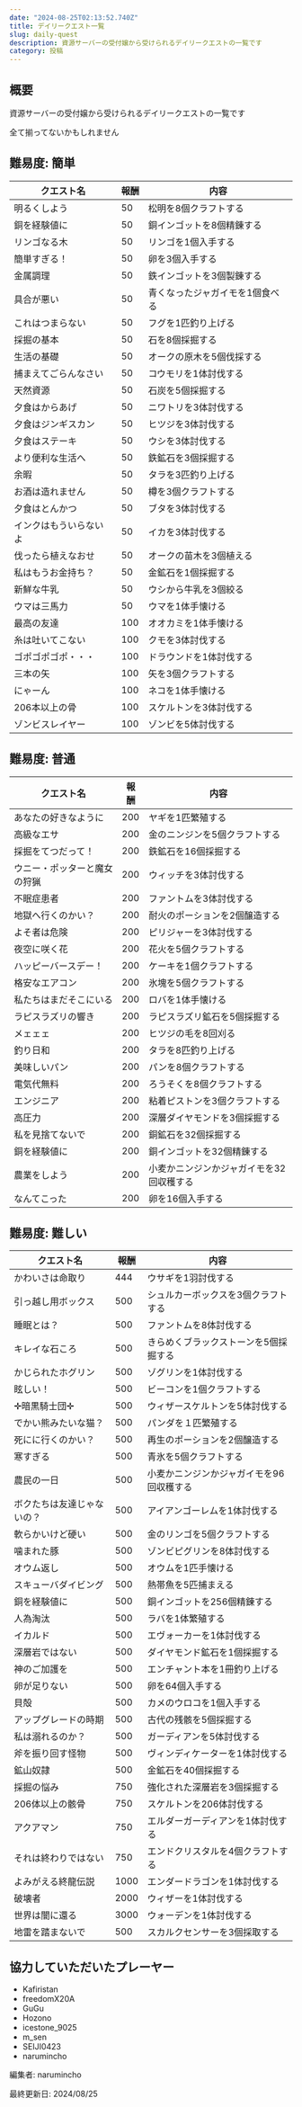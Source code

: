 ```yaml
---
date: "2024-08-25T02:13:52.740Z"
title: デイリークエスト一覧
slug: daily-quest
description: 資源サーバーの受付嬢から受けられるデイリークエストの一覧です
category: 投稿
---
```


## 概要

資源サーバーの受付嬢から受けられるデイリークエストの一覧です

全て揃ってないかもしれません

## 難易度: 簡単

| クエスト名           | 報酬 | 内容                     |
| -------------------- | ---- | ------------------------ |
| 明るくしよう         | 50   | 松明を8個クラフトする     |
| 銅を経験値に         | 50   | 銅インゴットを8個精錬する |
| リンゴなる木         | 50   | リンゴを1個入手する       |
| 簡単すぎる！         | 50   | 卵を3個入手する           |
| 金属調理             | 50   | 鉄インゴットを3個製錬する |
| 具合が悪い           | 50   | 青くなったジャガイモを1個食べる |
| これはつまらない     | 50   | フグを1匹釣り上げる       |
| 採掘の基本           | 50   | 石を8個採掘する           |
| 生活の基礎           | 50   | オークの原木を5個伐採する |
| 捕まえてごらんなさい | 50   | コウモリを1体討伐する     |
| 天然資源             | 50   | 石炭を5個採掘する         |
| 夕食はからあげ       | 50   | ニワトリを3体討伐する     |
| 夕食はジンギスカン   | 50   | ヒツジを3体討伐する       |
| 夕食はステーキ       | 50   | ウシを3体討伐する         |
| より便利な生活へ     | 50   | 鉄鉱石を3個採掘する       |
| 余暇                 | 50   | タラを3匹釣り上げる       |
| お酒は造れません     | 50   | 樽を3個クラフトする       |
| 夕食はとんかつ       | 50   | ブタを3体討伐する         |
| インクはもういらないよ | 50   | イカを3体討伐する         |
| 伐ったら植えなおせ   | 50   | オークの苗木を3個植える   |
| 私はもうお金持ち？   | 50   | 金鉱石を1個採掘する       |
| 新鮮な牛乳           | 50   | ウシから牛乳を3個絞る     |
| ウマは三馬力         | 50   | ウマを1体手懐ける         |
| 最高の友達           | 100  | オオカミを1体手懐ける     |
| 糸は吐いてこない     | 100  | クモを3体討伐する         |
| ゴポゴポゴポ・・・   | 100  | ドラウンドを1体討伐する   |
| 三本の矢             | 100  | 矢を3個クラフトする       |
| にゃーん             | 100  | ネコを1体手懐ける         |
| 206本以上の骨        | 100  | スケルトンを3体討伐する   |
| ゾンビスレイヤー     | 100  | ゾンビを5体討伐する       |

## 難易度: 普通

| クエスト名           | 報酬 | 内容                         |
| -------------------- | ---- | ---------------------------- |
| あなたの好きなように | 200  | ヤギを1匹繁殖する             |
| 高級なエサ           | 200  | 金のニンジンを5個クラフトする |
| 採掘をてつだって！   | 200  | 鉄鉱石を16個採掘する         |
| ウニー・ポッターと魔女の狩猟 | 200  | ウィッチを3体討伐する         |
| 不眠症患者           | 200  | ファントムを3体討伐する       |
| 地獄へ行くのかい？   | 200  | 耐火のポーションを2個醸造する |
| よそ者は危険         | 200  | ピリジャーを3体討伐する       |
| 夜空に咲く花         | 200  | 花火を5個クラフトする         |
| ハッピーバースデー！ | 200  | ケーキを1個クラフトする       |
| 格安なエアコン       | 200  | 氷塊を5個クラフトする         |
| 私たちはまだそこにいる | 200  | ロバを1体手懐ける             |
| ラピスラズリの響き   | 200  | ラピスラズリ鉱石を5個採掘する |
| メェェェ             | 200  | ヒツジの毛を8回刈る           |
| 釣り日和             | 200  | タラを8匹釣り上げる           |
| 美味しいパン         | 200  | パンを8個クラフトする         |
| 電気代無料           | 200  | ろうそくを8個クラフトする     |
| エンジニア           | 200  | 粘着ピストンを3個クラフトする |
| 高圧力               | 200  | 深層ダイヤモンドを3個採掘する |
| 私を見捨てないで     | 200  | 銅鉱石を32個採掘する           |
| 銅を経験値に         | 200  | 銅インゴットを32個精錬する     |
| 農業をしよう         | 200  | 小麦かニンジンかジャガイモを32回収穫する |
| なんてこった         | 200  | 卵を16個入手する               |

## 難易度: 難しい

| クエスト名           | 報酬 | 内容                         |
| -------------------- | ---- | ---------------------------- |
| かわいさは命取り     | 444  | ウサギを1羽討伐する           |
| 引っ越し用ボックス   | 500  | シュルカーボックスを3個クラフトする |
| 睡眠とは？           | 500  | ファントムを8体討伐する       |
| キレイな石ころ       | 500  | きらめくブラックストーンを5個採掘する |
| かじられたホグリン   | 500  | ゾグリンを1体討伐する         |
| 眩しい！             | 500  | ビーコンを1個クラフトする     |
| ✛暗黒騎士団✛        | 500  | ウィザースケルトンを5体討伐する |
| でかい熊みたいな猫？ | 500  | パンダを１匹繁殖する           |
| 死にに行くのかい？   | 500  | 再生のポーションを2個醸造する |
| 寒すぎる             | 500  | 青氷を5個クラフトする         |
| 農民の一日           | 500  | 小麦かニンジンかジャガイモを96回収穫する |
| ボクたちは友達じゃないの？ | 500  | アイアンゴーレムを1体討伐する   |
| 軟らかいけど硬い     | 500  | 金のリンゴを5個クラフトする   |
| 噛まれた豚           | 500  | ゾンビピグリンを8体討伐する   |
| オウム返し           | 500  | オウムを1匹手懐ける           |
| スキューバダイビング | 500  | 熱帯魚を5匹捕まえる           |
| 銅を経験値に         | 500  | 銅インゴットを256個精錬する   |
| 人為淘汰             | 500  | ラバを1体繁殖する             |
| イカルド             | 500  | エヴォーカーを1体討伐する     |
| 深層岩ではない       | 500  | ダイヤモンド鉱石を1個採掘する |
| 神のご加護を         | 500  | エンチャント本を1冊釣り上げる |
| 卵が足りない         | 500  | 卵を64個入手する               |
| 貝殻                 | 500  | カメのウロコを1個入手する     |
| アップグレードの時期 | 500  | 古代の残骸を5個採掘する       |
| 私は溺れるのか？     | 500  | ガーディアンを5体討伐する     |
| 斧を振り回す怪物     | 500  | ヴィンディケーターを1体討伐する |
| 鉱山奴隷             | 500  | 金鉱石を40個採掘する           |
| 採掘の悩み           | 750  | 強化された深層岩を3個採掘する |
| 206体以上の骸骨      | 750  | スケルトンを206体討伐する     |
| アクアマン           | 750  | エルダーガーディアンを1体討伐する |
| それは終わりではない | 750  | エンドクリスタルを4個クラフトする |
| よみがえる終龍伝説   | 1000 | エンダードラゴンを1体討伐する |
| 破壊者               | 2000 | ウィザーを1体討伐する         |
| 世界は闇に還る       | 3000 | ウォーデンを1体討伐する       |
| 地雷を踏まないで     | 500  | スカルクセンサーを3個採取する |

## 協力していただいたプレーヤー

- Kafiristan
- freedomX20A
- GuGu
- Hozono
- icestone_9025
- m_sen
- SEIJI0423
- narumincho

編集者: narumincho

最終更新日: 2024/08/25